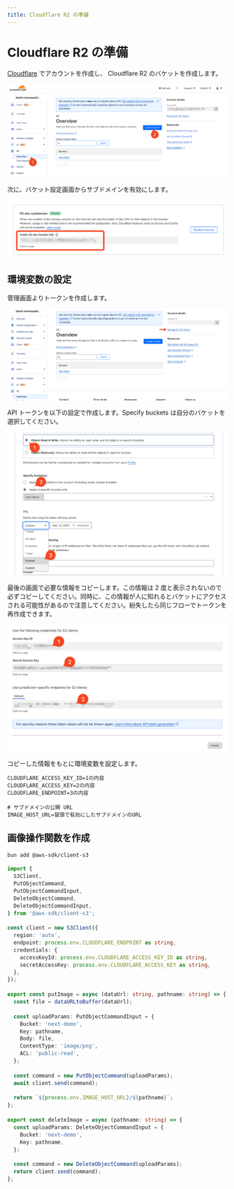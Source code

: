 ```yaml
---
title: Cloudflare R2 の準備
---
```


# Cloudflare R2 の準備

[Cloudflare](http://cloudflare.com/) でアカウントを作成し、 Cloudflare R2 のバケットを作成します。

![](/images/cloudflare-create.png)

次に、バケット設定画面からサブドメインを有効にします。

![](/images/cloudflare-enable-subdomain.png)

## 環境変数の設定

管理画面よりトークンを作成します。

![](/images/cloudflare-create-token-1.png)

API トークンを以下の設定で作成します。Specify buckets は自分のバケットを選択してください。

![](/images/cloudflare-create-token-2.png)

最後の画面で必要な情報をコピーします。この情報は 2 度と表示されないので必ずコピーしてください。同時に、この情報が人に知れるとバケットにアクセスされる可能性があるので注意してください。紛失したら同じフローでトークンを再作成できます。

![](/images/cloudflare-create-token-3.png)

コピーした情報をもとに環境変数を設定します。

```ini:.env.local
CLOUDFLARE_ACCESS_KEY_ID=1の内容
CLOUDFLARE_ACCESS_KEY=2の内容
CLOUDFLARE_ENDPOINT=3の内容

# サブドメインの公開 URL
IMAGE_HOST_URL=冒頭で有効にしたサブドメインのURL
```

## 画像操作関数を作成

```bash
bun add @aws-sdk/client-s3
```

```ts:lib/storage.ts
import {
  S3Client,
  PutObjectCommand,
  PutObjectCommandInput,
  DeleteObjectCommand,
  DeleteObjectCommandInput,
} from '@aws-sdk/client-s3';

const client = new S3Client({
  region: 'auto',
  endpoint: process.env.CLOUDFLARE_ENDPOINT as string,
  credentials: {
    accessKeyId: process.env.CLOUDFLARE_ACCESS_KEY_ID as string,
    secretAccessKey: process.env.CLOUDFLARE_ACCESS_KEY as string,
  },
});

export const putImage = async (dataUrl: string, pathname: string) => {
  const file = dataURLtoBuffer(dataUrl);

  const uploadParams: PutObjectCommandInput = {
    Bucket: 'next-demo',
    Key: pathname,
    Body: file,
    ContentType: 'image/png',
    ACL: 'public-read',
  };

  const command = new PutObjectCommand(uploadParams);
  await client.send(command);

  return `${process.env.IMAGE_HOST_URL}/${pathname}`;
};

export const deleteImage = async (pathname: string) => {
  const uploadParams: DeleteObjectCommandInput = {
    Bucket: 'next-demo',
    Key: pathname,
  };

  const command = new DeleteObjectCommand(uploadParams);
  return client.send(command);
};
```
